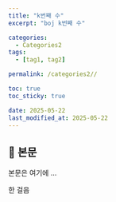 ```yaml
---
title: "k번째 수"
excerpt: "boj k번째 수"

categories:
  - Categories2
tags:
  - [tag1, tag2]

permalink: /categories2//

toc: true
toc_sticky: true

date: 2025-05-22
last_modified_at: 2025-05-22
---
```


## 🦥 본문

본문은 여기에 ...

한 걸음